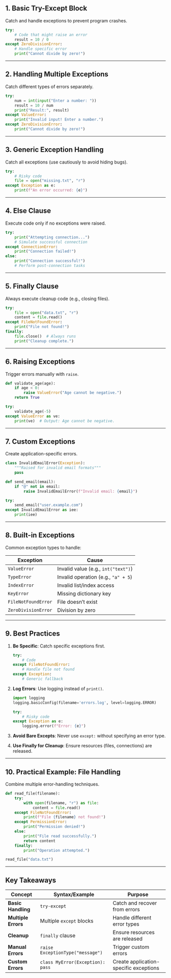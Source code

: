 ## **1. Basic Try-Except Block**
Catch and handle exceptions to prevent program crashes.

```python
try:
    # Code that might raise an error
    result = 10 / 0
except ZeroDivisionError:
    # Handle specific error
    print("Cannot divide by zero!")
```

---

## **2. Handling Multiple Exceptions**
Catch different types of errors separately.

```python
try:
    num = int(input("Enter a number: "))
    result = 10 / num
    print("Result:", result)
except ValueError:
    print("Invalid input! Enter a number.")
except ZeroDivisionError:
    print("Cannot divide by zero!")
```

---

## **3. Generic Exception Handling**
Catch all exceptions (use cautiously to avoid hiding bugs).

```python
try:
    # Risky code
    file = open("missing.txt", "r")
except Exception as e:
    print(f"An error occurred: {e}")
```

---

## **4. Else Clause**
Execute code only if no exceptions were raised.

```python
try:
    print("Attempting connection...")
    # Simulate successful connection
except ConnectionError:
    print("Connection failed!")
else:
    print("Connection successful!")
    # Perform post-connection tasks
```

---

## **5. Finally Clause**
Always execute cleanup code (e.g., closing files).

```python
try:
    file = open("data.txt", "r")
    content = file.read()
except FileNotFoundError:
    print("File not found!")
finally:
    file.close()  # Always runs
    print("Cleanup complete.")
```

---

## **6. Raising Exceptions**
Trigger errors manually with `raise`.

```python
def validate_age(age):
    if age < 0:
        raise ValueError("Age cannot be negative.")
    return True

try:
    validate_age(-5)
except ValueError as ve:
    print(ve)  # Output: Age cannot be negative.
```

---

## **7. Custom Exceptions**
Create application-specific errors.

```python
class InvalidEmailError(Exception):
    """Raised for invalid email formats"""
    pass

def send_email(email):
    if "@" not in email:
        raise InvalidEmailError(f"Invalid email: {email}")

try:
    send_email("user.example.com")
except InvalidEmailError as iee:
    print(iee)
```

---

## **8. Built-in Exceptions**
Common exception types to handle:

| Exception              | Cause                                  |
|------------------------|----------------------------------------|
| `ValueError`           | Invalid value (e.g., `int("text")`)    |
| `TypeError`            | Invalid operation (e.g., `"a" + 5`)    |
| `IndexError`           | Invalid list/index access              |
| `KeyError`             | Missing dictionary key                 |
| `FileNotFoundError`    | File doesn’t exist                     |
| `ZeroDivisionError`    | Division by zero                       |

---

## **9. Best Practices**
1. **Be Specific**: Catch specific exceptions first.
   ```python
   try:
       # Code
   except FileNotFoundError:
       # Handle file not found
   except Exception:
       # Generic fallback
   ```

2. **Log Errors**: Use logging instead of `print()`.
   ```python
   import logging
   logging.basicConfig(filename='errors.log', level=logging.ERROR)

   try:
       # Risky code
   except Exception as e:
       logging.error(f"Error: {e}")
   ```

3. **Avoid Bare Excepts**: Never use `except:` without specifying an error type.

4. **Use Finally for Cleanup**: Ensure resources (files, connections) are released.

---

## **10. Practical Example: File Handling**
Combine multiple error-handling techniques.

```python
def read_file(filename):
    try:
        with open(filename, "r") as file:
            content = file.read()
    except FileNotFoundError:
        print(f"File {filename} not found!")
    except PermissionError:
        print("Permission denied!")
    else:
        print("File read successfully.")
        return content
    finally:
        print("Operation attempted.")

read_file("data.txt")
```

---

## **Key Takeaways**
| Concept                | Syntax/Example                          | Purpose                                 |
|------------------------|-----------------------------------------|-----------------------------------------|
| **Basic Handling**     | `try-except`                            | Catch and recover from errors           |
| **Multiple Errors**    | Multiple `except` blocks                | Handle different error types            |
| **Cleanup**            | `finally` clause                        | Ensure resources are released           |
| **Manual Errors**      | `raise ExceptionType("message")`        | Trigger custom errors                   |
| **Custom Errors**      | `class MyError(Exception): pass`        | Create application-specific exceptions  |
